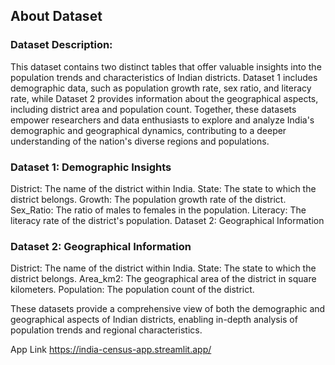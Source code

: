 ## About Dataset
### Dataset Description:

This dataset contains two distinct tables that offer valuable insights into the population trends and characteristics of Indian districts. Dataset 1 includes demographic data, such as population growth rate, sex ratio, and literacy rate, while Dataset 2 provides information about the geographical aspects, including district area and population count. Together, these datasets empower researchers and data enthusiasts to explore and analyze India's demographic and geographical dynamics, contributing to a deeper understanding of the nation's diverse regions and populations.

### Dataset 1: Demographic Insights

District: The name of the district within India.
State: The state to which the district belongs.
Growth: The population growth rate of the district.
Sex_Ratio: The ratio of males to females in the population.
Literacy: The literacy rate of the district's population.
Dataset 2: Geographical Information

### Dataset 2: Geographical Information

District: The name of the district within India.
State: The state to which the district belongs.
Area_km2: The geographical area of the district in square kilometers.
Population: The population count of the district.

These datasets provide a comprehensive view of both the demographic and geographical aspects of Indian districts, enabling in-depth analysis of population trends and regional characteristics.

App Link https://india-census-app.streamlit.app/

